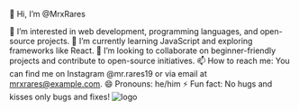 👋 Hi, I’m @MrxRares

👀 I’m interested in web development, programming languages, and open-source projects.
🌱 I’m currently learning JavaScript and exploring frameworks like React.
💞️ I’m looking to collaborate on beginner-friendly projects and contribute to open-source initiatives.
📫 How to reach me: You can find me on Instagram @mr.rares19 or via email at mrxrares@example.com.
😄 Pronouns: he/him
⚡ Fun fact: No hugs and kisses only bugs and fixes!
![logo](https://github.com/user-attachments/assets/d28dfaf3-49ad-4f27-b45e-91d805fd1d59)
